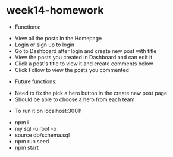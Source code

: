 # week14-homework

- Functions:
* View all the posts in the Homepage
* Login or sign up to login
* Go to Dashboard after login and create new post with title
* View the posts you created in Dashboard and can edit it 
* Click a post's title to view it and create comments below
* Click Follow to view the posts you commented

- Future functions:
* Need to fix the pick a hero button in the create new post page<br>
* Should be able to choose a hero from each team<br>

- To run it on localhost:3001:
* npm i
* my sql -u root -p
* source db/schema.sql
* npm run seed
* npm start
